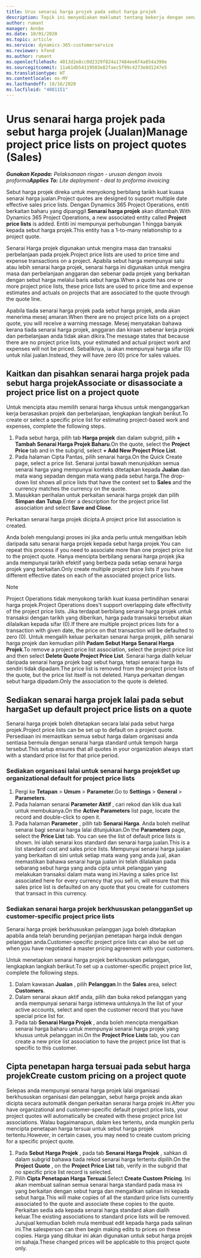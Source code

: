 ```yaml
---
title: Urus senarai harga projek pada sebut harga projek
description: Topik ini menyediakan maklumat tentang bekerja dengan senarai harga projek pada sebut harga. (Sales)
author: rumant
manager: Annbe
ms.date: 10/01/2020
ms.topic: article
ms.service: dynamics-365-customerservice
ms.reviewer: kfend
ms.author: rumant
ms.openlocfilehash: 4013d2e8cc0d2329f824a17484ee6f4a054a390e
ms.sourcegitcommit: 11a61db54119503e82faec5f99c4273e8d1247e5
ms.translationtype: HT
ms.contentlocale: ms-MY
ms.lasthandoff: 10/16/2020
ms.locfileid: "4081151"
---
```

# <a name="manage-project-price-lists-on-project-quotes-sales"></a><span data-ttu-id="84f1a-104">Urus senarai harga projek pada sebut harga projek (Jualan)</span><span class="sxs-lookup"><span data-stu-id="84f1a-104">Manage project price lists on project quotes (Sales)</span></span>

<span data-ttu-id="84f1a-105">_**Gunakan Kepada:** Pelaksanaan ringan - urusan dengan invois proforma_</span><span class="sxs-lookup"><span data-stu-id="84f1a-105">_**Applies To:** Lite deployment - deal to proforma invoicing_</span></span>

<span data-ttu-id="84f1a-106">Sebut harga projek direka untuk menyokong berbilang tarikh kuat kuasa senarai harga jualan.</span><span class="sxs-lookup"><span data-stu-id="84f1a-106">Project quotes are designed to support multiple date effective sales price lists.</span></span> <span data-ttu-id="84f1a-107">Dengan Dynamics 365 Project Operations, entiti berkaitan baharu yang dipanggil **Senarai harga projek** akan ditambah.</span><span class="sxs-lookup"><span data-stu-id="84f1a-107">With Dynamics 365 Project Operations, a new associated entity called **Project price lists** is added.</span></span> <span data-ttu-id="84f1a-108">Entiti ini mempunyai perhubungan 1 hingga banyak kepada sebut harga projek.</span><span class="sxs-lookup"><span data-stu-id="84f1a-108">This entity has a 1-to-many relationship to a project quote.</span></span>

<span data-ttu-id="84f1a-109">Senarai Harga projek digunakan untuk mengira masa dan transaksi perbelanjaan pada projek.</span><span class="sxs-lookup"><span data-stu-id="84f1a-109">Project price lists are used to price time and expense transactions on a project.</span></span> <span data-ttu-id="84f1a-110">Apabila sebut harga mempunyai satu atau lebih senarai harga projek, senarai harga ini digunakan untuk mengira masa dan perbelanjaan anggaran dan sebenar pada projek yang berkaitan dengan sebut harga melalui baris sebut harga.</span><span class="sxs-lookup"><span data-stu-id="84f1a-110">When a quote has one or more project price lists, these price lists are used to price time and expense estimates and actuals on projects that are associated to the quote through the quote line.</span></span>

<span data-ttu-id="84f1a-111">Apabila tiada senarai harga projek pada sebut harga projek, anda akan menerima mesej amaran.</span><span class="sxs-lookup"><span data-stu-id="84f1a-111">When there are no project price lists on a project quote, you will receive a warning message.</span></span> <span data-ttu-id="84f1a-112">Mesej menyatakan bahawa kerana tiada senarai harga projek, anggaran dan kiraan sebenar kerja projek dan perbelanjaan anda tidak akan dikira.</span><span class="sxs-lookup"><span data-stu-id="84f1a-112">The message states that because there are no project price lists, your estimated and actual project work and expenses will not be priced.</span></span> <span data-ttu-id="84f1a-113">Sebaliknya, ia akan mempunyai harga sifar (0) untuk nilai jualan.</span><span class="sxs-lookup"><span data-stu-id="84f1a-113">Instead, they will have zero (0) price for sales values.</span></span>

## <a name="associate-or-disassociate-a-project-price-list-on-a-project-quote"></a><span data-ttu-id="84f1a-114">Kaitkan dan pisahkan senarai harga projek pada sebut harga projek</span><span class="sxs-lookup"><span data-stu-id="84f1a-114">Associate or disassociate a project price list on a project quote</span></span>

<span data-ttu-id="84f1a-115">Untuk mencipta atau memilih senarai harga khusus untuk menganggarkan kerja berasaskan projek dan perbelanjaan, lengkapkan langkah berikut.</span><span class="sxs-lookup"><span data-stu-id="84f1a-115">To create or select a specific price list for estimating project-based work and expenses, complete the following steps.</span></span>

1. <span data-ttu-id="84f1a-116">Pada sebut harga, pilih tab **Harga projek** dan dalam subgrid, pilih **+ Tambah Senarai Harga Projek Baharu**.</span><span class="sxs-lookup"><span data-stu-id="84f1a-116">On the quote, select the **Project Price** tab and in the subgrid, select **+ Add New Project Price List**.</span></span>
2. <span data-ttu-id="84f1a-117">Pada halaman Cipta Pantas, pilih senarai harga.</span><span class="sxs-lookup"><span data-stu-id="84f1a-117">On the Quick Create page, select a price list.</span></span> <span data-ttu-id="84f1a-118">Senarai juntai bawah menunjukkan semua senarai harga yang mempunyai konteks ditetapkan kepada **Jualan** dan mata wang sepadan dengan mata wang pada sebut harga.</span><span class="sxs-lookup"><span data-stu-id="84f1a-118">The drop-down list shows all price lists that have the context set to **Sales** and the currency matches the currency on the quote.</span></span>
4. <span data-ttu-id="84f1a-119">Masukkan perihalan untuk perkaitan senarai harga projek dan pilih **Simpan dan Tutup**.</span><span class="sxs-lookup"><span data-stu-id="84f1a-119">Enter a description for the project price list association and select **Save and Close**.</span></span>

<span data-ttu-id="84f1a-120">Perkaitan senarai harga projek dicipta.</span><span class="sxs-lookup"><span data-stu-id="84f1a-120">A project price list association is created.</span></span>

<span data-ttu-id="84f1a-121">Anda boleh mengulangi proses ini jika anda perlu untuk mengaitkan lebih daripada satu senarai harga projek kepada sebut harga projek.</span><span class="sxs-lookup"><span data-stu-id="84f1a-121">You can repeat this process if you need to associate more than one project price list to the project quote.</span></span> <span data-ttu-id="84f1a-122">Hanya mencipta berbilang senarai harga projek jika anda mempunyai tarikh efektif yang berbeza pada setiap senarai harga projek yang berkaitan.</span><span class="sxs-lookup"><span data-stu-id="84f1a-122">Only create multiple project price lists if you have different effective dates on each of the associated project price lists.</span></span>

> [!NOTE]
> <span data-ttu-id="84f1a-123">Project Operations tidak menyokong tarikh kuat kuasa pertindihan senarai harga projek.</span><span class="sxs-lookup"><span data-stu-id="84f1a-123">Project Operations does't support overlapping date effectivity of the project price lists.</span></span> <span data-ttu-id="84f1a-124">Jika terdapat berbilang senarai harga projek untuk transaksi dengan tarikh yang diberikan, harga pada transaksi tersebut akan dilalaikan kepada sifar (0).</span><span class="sxs-lookup"><span data-stu-id="84f1a-124">If there are multiple project prices lists for a transaction with given date, the price on that transaction will be defaulted to zero (0).</span></span>
<span data-ttu-id="84f1a-125">Untuk mengalih keluar perkaitan senarai harga projek, pilih senarai harga projek dan kemudian pilih **Padam Sebut Harga Senarai Harga Projek**.</span><span class="sxs-lookup"><span data-stu-id="84f1a-125">To remove a project price list association, select the project price list and then select **Delete Quote Project Price List**.</span></span> <span data-ttu-id="84f1a-126">Senarai harga dialih keluar daripada senarai harga projek bagi sebut harga, tetapi senarai harga itu sendiri tidak dipadam.</span><span class="sxs-lookup"><span data-stu-id="84f1a-126">The price list is removed from the project price lists of the quote, but the price list itself is not deleted.</span></span> <span data-ttu-id="84f1a-127">Hanya perkaitan dengan sebut harga dipadam.</span><span class="sxs-lookup"><span data-stu-id="84f1a-127">Only the association to the quote is deleted.</span></span>

## <a name="set-up-default-project-price-lists-on-a-quote"></a><span data-ttu-id="84f1a-128">Sediakan senarai harga projek lalai pada sebut harga</span><span class="sxs-lookup"><span data-stu-id="84f1a-128">Set up default project price lists on a quote</span></span>

<span data-ttu-id="84f1a-129">Senarai harga projek boleh ditetapkan secara lalai pada sebut harga projek.</span><span class="sxs-lookup"><span data-stu-id="84f1a-129">Project price lists can be set up to default on a project quote.</span></span> <span data-ttu-id="84f1a-130">Persediaan ini memastikan semua sebut harga dalam organisasi anda sentiasa bermula dengan senarai harga standard untuk tempoh harga tersebut.</span><span class="sxs-lookup"><span data-stu-id="84f1a-130">This setup ensures that all quotes in your organization always start with a standard price list for that price period.</span></span>

### <a name="set-up-organizational-default-for-project-price-lists"></a><span data-ttu-id="84f1a-131">Sediakan organisasi lalai untuk senarai harga projek</span><span class="sxs-lookup"><span data-stu-id="84f1a-131">Set up organizational default for project price lists</span></span>

1. <span data-ttu-id="84f1a-132">Pergi ke **Tetapan** > **Umum** > **Parameter**.</span><span class="sxs-lookup"><span data-stu-id="84f1a-132">Go to **Settings** > **General** > **Parameters**.</span></span>
2. <span data-ttu-id="84f1a-133">Pada halaman senarai **Parameter Aktif** , cari rekod dan klik dua kali untuk membukanya.</span><span class="sxs-lookup"><span data-stu-id="84f1a-133">On the **Active Parameters** list page, locate the record and double-click to open it.</span></span> 
3. <span data-ttu-id="84f1a-134">Pada halaman **Parameter** , pilih tab **Senarai Harga**. Anda boleh melihat senarai bagi senarai harga lalai ditunjukkan.</span><span class="sxs-lookup"><span data-stu-id="84f1a-134">On the **Parameters** page, select the **Price List** tab. You can see the list of default price lists is shown.</span></span> <span data-ttu-id="84f1a-135">Ini ialah senarai kos standard dan senarai harga jualan.</span><span class="sxs-lookup"><span data-stu-id="84f1a-135">This is a list standard cost and sales price lists.</span></span> <span data-ttu-id="84f1a-136">Mempunyai senarai harga jualan yang berkaitan di sini untuk setiap mata wang yang anda jual, akan memastikan bahawa senarai harga jualan ini telah dilalaikan pada sebarang sebut harga yang anda cipta untuk pelanggan yang melakukan transaksi dalam mata wang ini.</span><span class="sxs-lookup"><span data-stu-id="84f1a-136">Having a sales price list associated here for every currency that you sell in, will ensure that this sales price list is defaulted on any quote that you create for customers that transact in this currency.</span></span>

### <a name="set-up-customer-specific-project-price-lists"></a><span data-ttu-id="84f1a-137">Sediakan senarai harga projek berkhususkan pelanggan</span><span class="sxs-lookup"><span data-stu-id="84f1a-137">Set up customer-specific project price lists</span></span>

<span data-ttu-id="84f1a-138">Senarai harga projek berkhususkan pelanggan juga boleh ditetapkan apabila anda telah berunding perjanjian penetapan harga induk dengan pelanggan anda.</span><span class="sxs-lookup"><span data-stu-id="84f1a-138">Customer-specific project price lists can also be set up when you have negotiated a master pricing agreement with your customers.</span></span>

<span data-ttu-id="84f1a-139">Untuk menetapkan senarai harga projek berkhususkan pelanggan, lengkapkan langkah berikut.</span><span class="sxs-lookup"><span data-stu-id="84f1a-139">To set up a customer-specific project price list, complete the following steps.</span></span>

1. <span data-ttu-id="84f1a-140">Dalam kawasan **Jualan** , pilih **Pelanggan**.</span><span class="sxs-lookup"><span data-stu-id="84f1a-140">In the **Sales** area, select **Customers**.</span></span>
2. <span data-ttu-id="84f1a-141">Dalam senarai akaun aktif anda, pilih dan buka rekod pelanggan yang anda mempunyai senarai harga istimewa untuknya.</span><span class="sxs-lookup"><span data-stu-id="84f1a-141">In the list of your active accounts, select and open the customer record that you have special price list for.</span></span>
3. <span data-ttu-id="84f1a-142">Pada tab **Senarai Harga Projek** , anda boleh mencipta mengaitkan senarai harga baharu untuk mempunyai senarai harga projek yang khusus untuk pelanggan ini.</span><span class="sxs-lookup"><span data-stu-id="84f1a-142">On the **Project Price Lists** tab, you can create a new price list association to have the project price list that is specific to this customer.</span></span>

## <a name="create-custom-pricing-on-a-project-quote"></a><span data-ttu-id="84f1a-143">Cipta penetapan harga tersuai pada sebut harga projek</span><span class="sxs-lookup"><span data-stu-id="84f1a-143">Create custom pricing on a project quote</span></span>

<span data-ttu-id="84f1a-144">Selepas anda mempunyai senarai harga projek lalai organisasi berkhususkan organisasi dan pelanggan, sebut harga projek anda akan dicipta secara automatik dengan perkaitan senarai harga projek ini.</span><span class="sxs-lookup"><span data-stu-id="84f1a-144">After you have organizational and customer-specific default project price lists, your project quotes will automatically be created with these project price list associations.</span></span> <span data-ttu-id="84f1a-145">Walau bagaimanapun, dalam kes tertentu, anda mungkin perlu mencipta penetapan harga tersuai untuk sebut harga projek tertentu.</span><span class="sxs-lookup"><span data-stu-id="84f1a-145">However, in certain cases, you may need to create custom pricing for a specific project quote.</span></span> 

1. <span data-ttu-id="84f1a-146">Pada **Sebut Harga Projek** , pada tab **Senarai Harga Projek** , sahkan di dalam subgrid bahawa tiada rekod senarai harga tertentu dipilih.</span><span class="sxs-lookup"><span data-stu-id="84f1a-146">On the **Project Quote** , on the **Project Price List** tab, verify in the subgrid that no specific price list record is selected.</span></span>
2. <span data-ttu-id="84f1a-147">Pilih **Cipta Penetapan Harga Tersuai**.</span><span class="sxs-lookup"><span data-stu-id="84f1a-147">Select **Create Custom Pricing**.</span></span> <span data-ttu-id="84f1a-148">Ini akan membuat salinan semua senarai harga standard pada masa ini yang berkaitan dengan sebut harga dan mengaitkan salinan ini kepada sebut harga.</span><span class="sxs-lookup"><span data-stu-id="84f1a-148">This will make copies of all the standard price lists currently associated to the quote and associate these copies to the quote.</span></span> <span data-ttu-id="84f1a-149">Perkaitan sedia ada kepada senarai harga standard akan dialih keluar.</span><span class="sxs-lookup"><span data-stu-id="84f1a-149">The existing associations to standard price lists will be removed.</span></span> <span data-ttu-id="84f1a-150">Jurujual kemudian boleh mula membuat edit kepada harga pada salinan ini.</span><span class="sxs-lookup"><span data-stu-id="84f1a-150">The salesperson can then begin making edits to prices on these copies.</span></span> <span data-ttu-id="84f1a-151">Harga yang ditukar ini akan digunakan untuk sebut harga projek ini sahaja.</span><span class="sxs-lookup"><span data-stu-id="84f1a-151">These changed prices will be applicable to this project quote only.</span></span>
